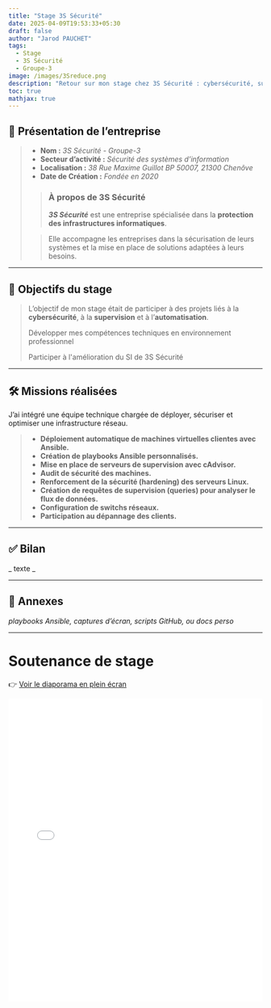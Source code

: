 ```yaml
---
title: "Stage 3S Sécurité"
date: 2025-04-09T19:53:33+05:30
draft: false
author: "Jarod PAUCHET"
tags:
  - Stage
  - 3S Sécurité
  - Groupe-3
image: /images/3Sreduce.png
description: "Retour sur mon stage chez 3S Sécurité : cybersécurité, supervision et automatisation."
toc: true
mathjax: true
---
```


## 🏢 Présentation de l’entreprise

> - **Nom :** *3S Sécurité - Groupe-3*
> - **Secteur d’activité :** *Sécurité des systèmes d’information*
> - **Localisation :** *38 Rue Maxime Guillot BP 50007, 21300 Chenôve*
> - **Date de Création :** *Fondée en 2020*
> > ### À propos de 3S Sécurité
> > ***3S Sécurité*** est une entreprise spécialisée dans la **protection des infrastructures informatiques**. 
>  
> > Elle accompagne les entreprises dans la sécurisation de leurs systèmes et la mise en place de solutions adaptées à leurs besoins.

---

## 🎯 Objectifs du stage

> L’objectif de mon stage était de participer à des projets liés à la **cybersécurité**, à la **supervision** et à l’**automatisation**.
>
> Développer mes compétences techniques en environnement professionnel
> 
> Participer à l'amélioration du SI de 3S Sécurité

---

## 🛠️ Missions réalisées

J’ai intégré une équipe technique chargée de déployer, sécuriser et optimiser une infrastructure réseau.

> - **Déploiement automatique de machines virtuelles clientes avec Ansible.**
> - **Création de playbooks Ansible personnalisés.**
> - **Mise en place de serveurs de supervision avec cAdvisor.**
> - **Audit de sécurité des machines.**
> - **Renforcement de la sécurité (hardening) des serveurs Linux.**
> - **Création de requêtes de supervision (queries) pour analyser le flux de données.**
> - **Configuration de switchs réseaux.**
> - **Participation au dépannage des clients.**

---


## ✅ Bilan

_ texte _

---

## 🔗 Annexes

_playbooks Ansible, captures d’écran, scripts GitHub, ou docs perso_


---

# Soutenance de stage

👉 [Voir le diaporama en plein écran](/slides/Soutenance-3S.html)

<iframe src="/slides/Soutenance-3S.html" width="100%" height="600px" style="border:none;"></iframe>
